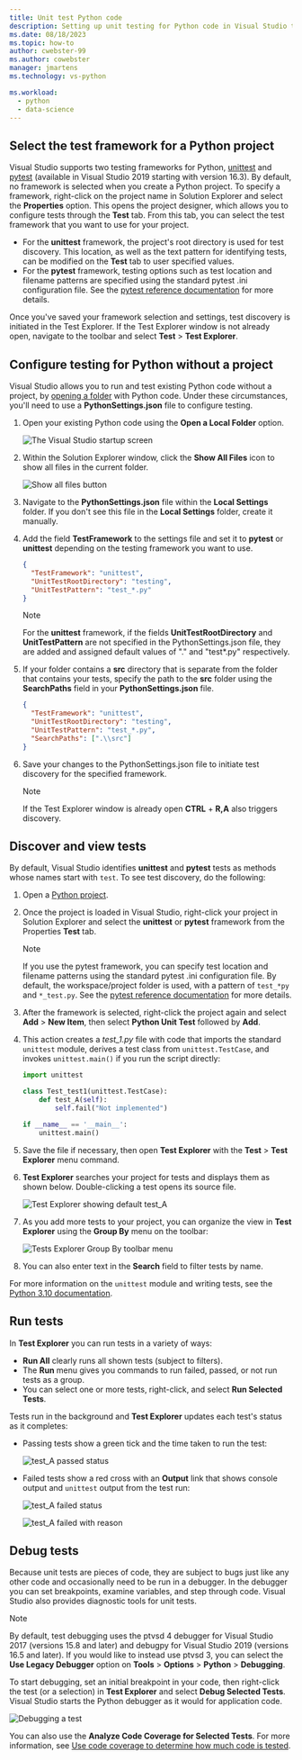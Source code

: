 ```yaml
---
title: Unit test Python code
description: Setting up unit testing for Python code in Visual Studio takes full advantage of Test Explorer features to discover, run, and debug tests.
ms.date: 08/18/2023
ms.topic: how-to
author: cwebster-99
ms.author: cowebster
manager: jmartens
ms.technology: vs-python

ms.workload:
  - python
  - data-science
---
```


## Select the test framework for a Python project

Visual Studio supports two testing frameworks for Python, [unittest](https://docs.python.org/3/library/unittest.html) and [pytest](https://pytest.org/en/latest/) (available in Visual Studio 2019 starting with version 16.3). By default, no framework is selected when you create a Python project. To specify a framework, right-click on the project name in Solution Explorer and select the **Properties** option. This opens the project designer, which allows you to configure tests through the **Test** tab. From this tab, you can select the test framework that you want to use for your project.

- For the **unittest** framework, the project's root directory is used for test discovery. This location, as well as the text pattern for identifying tests, can be modified on the **Test** tab to user specified values.
- For the **pytest** framework, testing options such as test location and filename patterns are specified using the standard pytest .ini configuration file. See the [pytest reference documentation](https://docs.pytest.org/en/latest/reference.html#ini-options-ref) for more details.

Once you've saved your framework selection and settings, test discovery is initiated in the Test Explorer. If the Test Explorer window is not already open, navigate to the toolbar and select **Test** > **Test Explorer**.

## Configure testing for Python without a project

Visual Studio allows you to run and test existing Python code without a project, by [opening a folder](../../quickstart-05-python-visual-studio-open-folder.md) with Python code. Under these circumstances, you'll need to use a **PythonSettings.json** file to configure testing.

1. Open your existing Python code using the **Open a Local Folder** option.

   ![The Visual Studio startup screen](../../media/quickstart-open-folder/01-open-local-folder.png)

1. Within the Solution Explorer window, click the **Show All Files** icon to show all files in the current folder.

   ![Show all files button](../../media/unit-test-show-files.png)

1. Navigate to the **PythonSettings.json** file within the **Local Settings** folder. If you don't see this file in the **Local Settings** folder, create it manually.
1. Add the field **TestFramework** to the settings file and set it to **pytest** or **unittest** depending on the testing framework you want to use.

   ```json
   {
     "TestFramework": "unittest",
     "UnitTestRootDirectory": "testing",
     "UnitTestPattern": "test_*.py"
   }
   ```

   > [!Note]
   > For the **unittest** framework, if the fields **UnitTestRootDirectory** and **UnitTestPattern** are not specified in the PythonSettings.json file, they are added and assigned default values of "." and "test\*.py" respectively.

1. If your folder contains a **src** directory that is separate from the folder that contains your tests, specify the path to the **src** folder using the **SearchPaths** field in your **PythonSettings.json** file.

   ```json
   {
     "TestFramework": "unittest",
     "UnitTestRootDirectory": "testing",
     "UnitTestPattern": "test_*.py",
     "SearchPaths": [".\\src"]
   }
   ```

1. Save your changes to the PythonSettings.json file to initiate test discovery for the specified framework.
   > [!Note]
   > If the Test Explorer window is already open **CTRL** + **R,A** also triggers discovery.

## Discover and view tests

By default, Visual Studio identifies **unittest** and **pytest** tests as methods whose names start with `test`. To see test discovery, do the following:

1. Open a [Python project](../../managing-python-projects-in-visual-studio.md).

1. Once the project is loaded in Visual Studio, right-click your project in Solution Explorer and select the **unittest** or **pytest** framework from the Properties **Test** tab.

   > [!Note]
   > If you use the pytest framework, you can specify test location and filename patterns using the standard pytest .ini configuration file. By default, the workspace/project folder is used, with a pattern of `test_*py` and `*_test.py`. See the [pytest reference documentation](https://docs.pytest.org/en/latest/reference.html#ini-options-ref) for more details.

1. After the framework is selected, right-click the project again and select **Add** > **New Item**, then select **Python Unit Test** followed by **Add**.

1. This action creates a _test_1.py_ file with code that imports the standard `unittest` module, derives a test class from `unittest.TestCase`, and invokes `unittest.main()` if you run the script directly:

   ```python
   import unittest

   class Test_test1(unittest.TestCase):
       def test_A(self):
           self.fail("Not implemented")

   if __name__ == '__main__':
       unittest.main()
   ```

1. Save the file if necessary, then open **Test Explorer** with the **Test** > **Test Explorer** menu command.

1. **Test Explorer** searches your project for tests and displays them as shown below. Double-clicking a test opens its source file.

   ![Test Explorer showing default test_A](../../media/unit-test-a-2.png)

1. As you add more tests to your project, you can organize the view in **Test Explorer** using the **Group By** menu on the toolbar:

   ![Tests Explorer Group By toolbar menu](../../media/unit-test-group-menu-2.png)

1. You can also enter text in the **Search** field to filter tests by name.

For more information on the `unittest` module and writing tests, see the [Python 3.10 documentation](https://docs.python.org/3.10/library/unittest.html).

## Run tests

In **Test Explorer** you can run tests in a variety of ways:

- **Run All** clearly runs all shown tests (subject to filters).
- The **Run** menu gives you commands to run failed, passed, or not run tests as a group.
- You can select one or more tests, right-click, and select **Run Selected Tests**.

Tests run in the background and **Test Explorer** updates each test's status as it completes:

- Passing tests show a green tick and the time taken to run the test:

  ![test_A passed status](../../media/unit-test-A-pass.png)

- Failed tests show a red cross with an **Output** link that shows console output and `unittest` output from the test run:

  ![test_A failed status](../../media/unit-test-A-fail.png)

  ![test_A failed with reason](../../media/unit-test-A-fail-reason.png)

## Debug tests

Because unit tests are pieces of code, they are subject to bugs just like any other code and occasionally need to be run in a debugger. In the debugger you can set breakpoints, examine variables, and step through code. Visual Studio also provides diagnostic tools for unit tests.

> [!Note]
> By default, test debugging uses the ptvsd 4 debugger for Visual Studio 2017 (versions 15.8 and later) and debugpy for Visual Studio 2019 (versions 16.5 and later). If you would like to instead use ptvsd 3, you can select the **Use Legacy Debugger** option on **Tools** > **Options** > **Python** > **Debugging**.

To start debugging, set an initial breakpoint in your code, then right-click the test (or a selection) in **Test Explorer** and select **Debug Selected Tests**. Visual Studio starts the Python debugger as it would for application code.

![Debugging a test](../../media/unit-test-debugging.png)

You can also use the **Analyze Code Coverage for Selected Tests**. For more information, see [Use code coverage to determine how much code is tested](../../../test/using-code-coverage-to-determine-how-much-code-is-being-tested.md).

